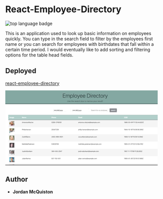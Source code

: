 # React-Employee-Directory

![top language badge](https://img.shields.io/github/languages/top/jordancley/react-employee-directory)

This is an application used to look up basic information on employees quickly. 
You can type in the search field to filter by the employees first name or you 
can search for employees with birthdates that fall within a certain time period. I would
eventually like to add sorting and filtering options for the table head fields.

## Deployed

[react-employee-directory](https://desolate-crag-34721.herokuapp.com/)

![react-employee-directory UI](./react-employee-directory.gif)


## Author

* **Jordan McQuiston** 